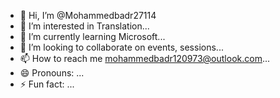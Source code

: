 - 👋 Hi, I’m @Mohammedbadr27114
- 👀 I’m interested in Translation...
- 🌱 I’m currently learning Microsoft...
- 💞️ I’m looking to collaborate on events, sessions...
- 📫 How to reach me mohammedbadr120973@outlook.com...
- 😄 Pronouns: ...
- ⚡ Fun fact: ...

<!---
Mohammedbadr27114/Mohammedbadr27114 is a ✨ special ✨ repository because its `README.md` (this file) appears on your GitHub profile.
You can click the Preview link to take a look at your changes.
--->
